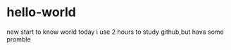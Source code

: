 # hello-world
new  start to know world
today  i use 2 hours  to study  github,but  hava some  promble
